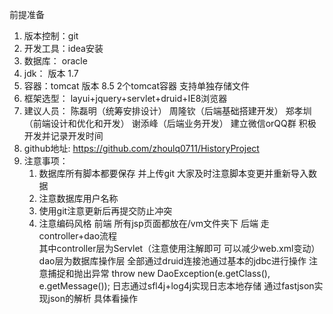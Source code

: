 前提准备
   1. 版本控制：git
   2. 开发工具：idea安装
   3. 数据库： oracle
   4. jdk： 版本  1.7
   5. 容器：tomcat 版本 8.5  2个tomcat容器  支持单独存储文件
   6. 框架选型： layui+jquery+servlet+druid+IE8浏览器
   7. 建议人员： 陈磊明（统筹安排设计） 
              周隆钦（后端基础搭建开发）
              郑孝圳（前端设计和优化和开发）
              谢添峰（后端业务开发）
              建立微信orQQ群  积极开发并记录开发时间
   8. github地址: https://github.com/zhoulq0711/HistoryProject 
   9. 注意事项：
      01. 数据库所有脚本都要保存 并上传git 大家及时注意脚本变更并重新导入数据
      02. 注意数据库用户名称
      03. 使用git注意更新后再提交防止冲突
      04. 注意编码风格 前端 所有jsp页面都放在/vm文件夹下
                     后端 走controller+dao流程  
                     其中controller层为Servlet（注意使用注解即可 可以减少web.xml变动）
                     dao层为数据库操作层  全部通过druid连接池通过基本的jdbc进行操作
                     注意捕捉和抛出异常
                     throw new DaoException(e.getClass(), e.getMessage());
                     日志通过sfl4j+log4j实现日志本地存储
                     通过fastjson实现json的解析  具体看操作
                     